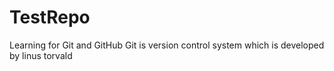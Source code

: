 # TestRepo
Learning for Git and GitHub
Git is version control system which is developed by linus torvald 
